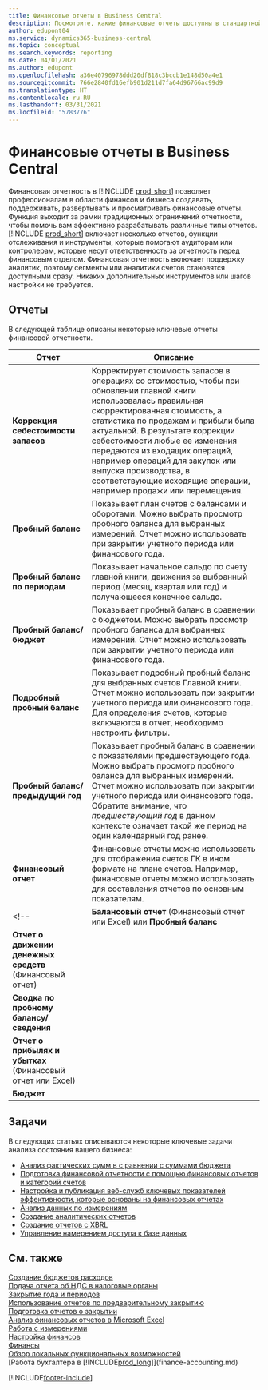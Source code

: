```yaml
---
title: Финансовые отчеты в Business Central
description: Посмотрите, какие финансовые отчеты доступны в стандартной версии Business Central, чтобы вы могли отслеживать свой бизнес.
author: edupont04
ms.service: dynamics365-business-central
ms.topic: conceptual
ms.search.keywords: reporting
ms.date: 04/01/2021
ms.author: edupont
ms.openlocfilehash: a36e40796978ddd20df818c3bccb1e148d50a4e1
ms.sourcegitcommit: 766e2840fd16efb901d211d7fa64d96766ac99d9
ms.translationtype: HT
ms.contentlocale: ru-RU
ms.lasthandoff: 03/31/2021
ms.locfileid: "5783776"
---
```

# <a name="financial-reports-in-business-central"></a>Финансовые отчеты в Business Central

Финансовая отчетность в [!INCLUDE [prod_short](includes/prod_short.md)] позволяет профессионалам в области финансов и бизнеса создавать, поддерживать, развертывать и просматривать финансовые отчеты. Функция выходит за рамки традиционных ограничений отчетности, чтобы помочь вам эффективно разрабатывать различные типы отчетов. [!INCLUDE [prod_short](includes/prod_short.md)] включает несколько отчетов, функции отслеживания и инструменты, которые помогают аудиторам или контролерам, которые несут ответственность за отчетность перед финансовым отделом. Финансовая отчетность включает поддержку аналитик, поэтому сегменты или аналитики счетов становятся доступными сразу. Никаких дополнительных инструментов или шагов настройки не требуется.  

## <a name="reports"></a>Отчеты

В следующей таблице описаны некоторые ключевые отчеты финансовой отчетности.

|Отчет |Описание  |
|---------|---------|
|**Коррекция себестоимости запасов** | Корректирует стоимость запасов в операциях со стоимостью, чтобы при обновлении главной книги использовалась правильная скорректированная стоимость, а статистика по продажам и прибыли была актуальной. В результате коррекции себестоимости любые ее изменения передаются из входящих операций, например операций для закупок или выпуска производства, в соответствующие исходящие операции, например продажи или перемещения.  |
|**Пробный баланс**| Показывает план счетов с балансами и оборотами. Можно выбрать просмотр пробного баланса для выбранных измерений. Отчет можно использовать при закрытии учетного периода или финансового года. |
|**Пробный баланс по периодам**  | Показывает начальное сальдо по счету главной книги, движения за выбранный период (месяц, квартал или год) и получающееся конечное сальдо.         |
|**Пробный баланс/бюджет** | Показывает пробный баланс в сравнении с бюджетом. Можно выбрать просмотр пробного баланса для выбранных измерений. Отчет можно использовать при закрытии учетного периода или финансового года.        |
|**Подробный пробный баланс** |Показывает подробный пробный баланс для выбранных счетов Главной книги. Отчет можно использовать при закрытии учетного периода или финансового года. Для определения счетов, которые включаются в отчет, необходимо настроить фильтры.         |
|**Пробный баланс/предыдущий год**|Показывает пробный баланс в сравнении с показателями предшествующего года. Можно выбрать просмотр пробного баланса для выбранных измерений. Отчет можно использовать при закрытии учетного периода или финансового года. Обратите внимание, что *предшествующий год* в данном контексте означает такой же период на один календарный год ранее.|
|**Финансовый отчет**|Финансовые отчеты можно использовать для отображения счетов ГК в ином формате на плане счетов. Например, финансовые отчеты можно использовать для составления отчетов по основным показателям.|
<!--|**Балансовый отчет** (Финансовый отчет или Excel) или **Пробный баланс** |         |
|**Отчет о движении денежных средств** (Финансовый отчет) |         |
|**Сводка по пробному балансу/сведения** |         |
|**Отчет о прибылях и убытках** (Финансовый отчет или Excel)||
|**Бюджет** ||-->

## <a name="tasks"></a>Задачи

В следующих статьях описываются некоторые ключевые задачи анализа состояния вашего бизнеса:

* [Анализ фактических сумм в с равнении с суммами бюджета](bi-how-analyze-actual-versus-budget.md)  
* [Подготовка финансовой отчетности с помощью финансовых отчетов и категорий счетов](bi-how-work-account-schedule.md)  
* [Настройка и публикация веб-служб ключевых показателей эффективности, которые основаны на финансовых отчетах](bi-how-to-set-up-and-publish-kpi-web-services-based-on-account-schedules.md)  
* [Анализ данных по измерениям](bi-how-analyze-data-dimension.md)  
* [Создание аналитических отчетов](bi-how-create-analysis-views-reports.md)  
* [Создание отчетов с XBRL](bi-create-reports-with-xbrl.md)  
* [Управление намерением доступа к базе данных](admin-data-access-intent.md)  

## <a name="see-also"></a>См. также

[Создание бюджетов расходов](finance-create-cost-budgets.md)  
[Подача отчета об НДС в налоговые органы](finance-how-report-vat.md)  
[Закрытие года и периодов](year-close-years-periods.md)  
[Использование отчетов по предварительному закрытию](year-prepare-preclose-reports.md)  
[Подготовка отчетов о закрытии](year-prepare-close-statement.md)  
[Анализ финансовых отчетов в Microsoft Excel](finance-analyze-excel.md)  
[Работа с измерениями](finance-dimensions.md)  
[Настройка финансов](finance-setup-finance.md)  
[Финансы](finance.md)  
[Обзор локальных функциональных возможностей](about-localization.md)  
[Работа бухгалтера в [!INCLUDE[prod_long](includes/prod_long.md)]](finance-accounting.md)  


[!INCLUDE[footer-include](includes/footer-banner.md)]